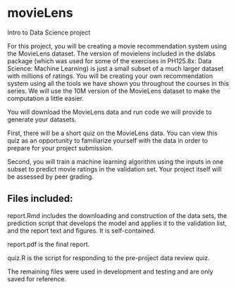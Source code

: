 # movieLens
Intro to Data Science project

For this project, you will be creating a movie recommendation system using the MovieLens dataset. The version of movielens included in the dslabs package (which was used for some of the exercises in PH125.8x: Data Science: Machine Learning) is just a small subset of a much larger dataset with millions of ratings. You will be creating your own recommendation system using all the tools we have shown you throughout the courses in this series. We will use the 10M version of the MovieLens dataset to make the computation a little easier.

You will download the MovieLens data and run code we will provide to generate your datasets.

First, there will be a short quiz on the MovieLens data. You can view this quiz as an opportunity to familiarize yourself with the data in order to prepare for your project submission.

Second, you will train a machine learning algorithm using the inputs in one subset to predict movie ratings in the validation set. Your project itself will be assessed by peer grading.

## Files included:
report.Rmd includes the downloading and construction of the data sets, the prediction script that develops the model and applies it to the validation list, and the report text and figures.  It is self-contained.

report.pdf is the final report.

quiz.R is the script for responding to the pre-project data review quiz.

The remaining files were used in development and testing and are only saved for reference.